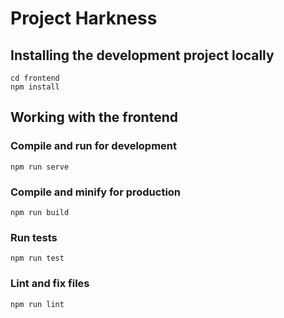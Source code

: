 # Project Harkness

## Installing the development project locally
```
cd frontend
npm install
```

## Working with the frontend

### Compile and run for development
```
npm run serve
```

### Compile and minify for production
```
npm run build
```

### Run tests
```
npm run test
```

### Lint and fix files
```
npm run lint
```
